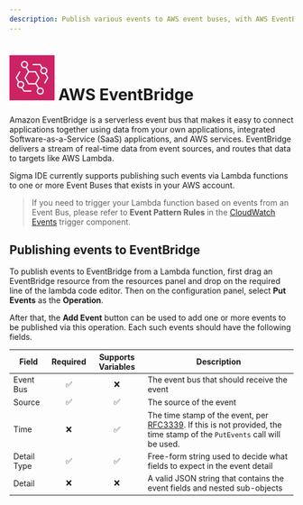 ```yaml
---
description: Publish various events to AWS event buses, with AWS EventBridge on Sigma IDE
---
```


# ![](images/eventbridge/eventbridge_icon.svg) AWS EventBridge

Amazon EventBridge is a serverless event bus that makes it easy to connect applications together using data from your 
own applications, integrated Software-as-a-Service (SaaS) applications, and AWS services. EventBridge delivers a stream 
of real-time data from event sources, and routes that data to targets like AWS Lambda.

Sigma IDE currently supports publishing such events via Lambda functions to one or more Event Buses that exists in your 
AWS account.

> If you need to trigger your Lambda function based on events from an Event Bus, please refer to **Event Pattern Rules**
>in the [CloudWatch Events](./cloudwatch.md#event-pattern-rules) trigger component.

## Publishing events to EventBridge

To publish events to EventBridge from a Lambda function, first drag an EventBridge resource from the resources panel and 
drop on the required line of the lambda code editor. Then on the configuration panel, select **Put Events** as the 
**Operation**.

After that, the **Add Event** button can be used to add one or more events to be published via this operation. Each
such events should have the following fields.

Field       | Required            | Supports Variables  | Description
---         | :---:               | :---:               | ---
Event Bus   | :white_check_mark:  | :x:                 | The event bus that should receive the event
Source      | :white_check_mark:  | :white_check_mark:  | The source of the event
Time        | :x:                 | :white_check_mark:  | The time stamp of the event, per [RFC3339](https://www.rfc-editor.org/rfc/rfc3339.txt). If this is not provided, the time stamp of the `PutEvents` call will be used.
Detail Type | :white_check_mark:  | :white_check_mark:  | Free-form string used to decide what fields to expect in the event detail
Detail      | :x:                 | :x:                 | A valid JSON string that contains the event fields and nested sub-objects

